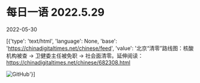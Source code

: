 # 每日一语 2022.5.29

2022-05-30

[{'type': 'text/html', 'language': None, 'base': 'https://chinadigitaltimes.net/chinese/feed', 'value': '北京“清零”路线图：核酸机构被查 → 卫健委主任被免职 → 社会面清零。延伸阅读：https://chinadigitaltimes.net/chinese/682308.html

![GitHub](https://chinadigitaltimes.net/chinese/files/2022/05/5.29.jpg)'}]